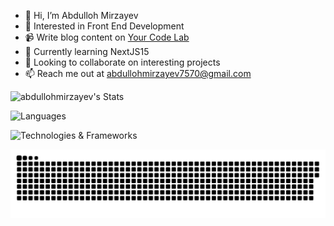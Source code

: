 - 👋 Hi, I’m Abdulloh Mirzayev
- 👀 Interested in Front End Development
- 📹 Write blog content on [Your Code Lab](https://www.youtube.com/@ycldev)
- 🌱 Currently learning NextJS15
- 💞️ Looking to collaborate on interesting projects
- 📫 Reach me out at abdullohmirzayev7570@gmail.com


![abdullohmirzayev's Stats](https://github-readme-stats.vercel.app/api?username=abdullohmirzayev&theme=tokyonight&show_icons=true&hide_border=true&count_private=true)

![Languages](https://skillicons.dev/icons?i=html,css,js,ts,nodejs,git)

![Technologies & Frameworks](https://skillicons.dev/icons?i=react,nextjs,tailwind,figma,expressjs,mongodb)

<!--![Top Languages](https://github-readme-stats.vercel.app/api/top-langs/?username=nimone&layout=compact)-->

<picture>
  <source media="(prefers-color-scheme: dark)" srcset="https://raw.githubusercontent.com/abdullohmirzayev/abdullohmirzayev/output/github-snake-dark.svg" />
  <source media="(prefers-color-scheme: light)" srcset="https://raw.githubusercontent.com/abdullohmirzayev/abdullohmirzayev/output/github-snake.svg" />
  <img alt="github-snake" src="https://raw.githubusercontent.com/abdullohmirzayev/abdullohmirzayev/output/github-snake.svg" />
</picture>
